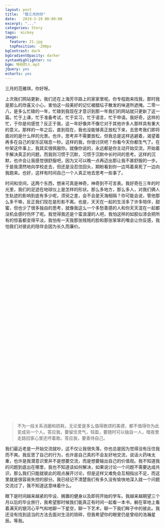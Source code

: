 ```yaml
---
layout: post
title:  "致三月的你"
date:   2019-3-19 00:00:00
excerpt: "..."
categories: Story
tags:  mickey
image:
  feature: 21.jpg
  topPosition: -200px
bgContrast: dark
bgGradientOpacity: darker
syntaxHighlighter: no
bgm: 特别的人.mp3
jQuery: yes
echarts: yes
---
```


三月的范雅琪，你好呀。

上次我们网站更新，我们还在上海芳华路上的家家里呢。你专程跑来找我，那时我是那么的欣喜又小心，害怕这一段美好的记忆被醋坛子散发的味道所遮掩。二零一八，是多么忙碌的一年，忙碌到我现在才意识到那一年我们的网站就只更新了这一篇。忙于上课，忙于准备考试，忙于实习，忙于语言，忙于申请。我好奇，这样的忙，于你是何感觉？反正于我，这一年好像并不像它对于其他许多人那样具有重大的意义。那样的一年之后，直到现在，我也没能够真正放松下来，去思考我们即将面对的是什么样的光景。也许，思考并不需要放松，但我总是这样逃避着，渴望着再多在自己的安乐区喘息一秒。这样的我，你很讨厌吧？你看今天你都生气了。在吵架这件事上，我其实很佩服你。就像你说的，永远都是你主动开始交流，开始着手解决真正的问题，而我则习惯于沉默，习惯于沉默中长时间的思考。这样的沉默，也许会让我感觉很舒服吧，因为又可以晚一点再迈出那让我不甚舒服的一步。于是我漠然地向学校走去，但还是没忍住回头，期盼看到你一边骂着臭死了一边向我跑来。也好，这样有时间自己一个人真正地去思考一些事了。

时间和空间，这两个东西，想来可真是神奇，神奇到不可言表。我好奇在三年的时光里，我们的足迹在地球仪上是怎样的形状。那么多地方，那么多人，对我们俩人生轨迹的影响到底有多少呢，须臾之差，会不会是天海相隔？你可能会说，管他那么多干嘛，反正我们现在是形影不离。也是，天天在一起的生活多了许多陪伴，甜蜜，但也少了很多独自的思考，就像我这么一个多愁善感的人和你天天混在一起都没机会感时伤怀了呢。我觉得我还是个蛮浪漫的人吧，我怕这样的如胶似漆会把所有的惊喜都变得平淡，我怕有一天我那张贱贱的脸和那张笨笨的嘴会让你反感，我怕我们对彼此的陪伴会因为长久而廉价。

<div id="container" style="height: 600px"></div>

<blockquote class="largeQuote">
不为一段关系消磨和损耗，无论爱是多么值得歌颂的美德，都不值得你为此变成另一个人。答应我，要留住灵气，轻盈，要随时可以独自一人，暗夜里走路回家心里还哼着歌。答应我，要善待自己。
</blockquote>

我们最近老是一开始交流就吵，这不仅让我很失落，你也总是因为觉得没有压住我而不爽。我反思了自己的行为，也许是自己真的不会友好地交流，说话火药味太重，也许是我潜意识里并不是想要交流，而是想要输出自己的价值观。我不知道我的问题到底出在哪里，我也不知道该如何解决，如果说讨论一个问题不需要达成共识，那么我们只能就彼此的观点展开讨论，但是这样又难免会互相指出不足，而这里就是很容易失控的部分。我已经记不清楚我们有多久没有愉快地深入就一个问题交流过了，我不知道这意味着什么。

眼下是时间越来越紧的毕设、搁置的健身以及即将开始的学车。我越来越期望三个月以后的毕业旅行，我希望那时候我们能真正有时间一起看一本书，躺在草地上看着满天的银河心平气和地聊一下星空，聊一下艺术，聊一下我们眸子中的彼此。我还没有找到适当的方法去面对生活的琐碎，但我希望你的眼里仍是曾经的浩瀚星辰。等我。

<script type="text/javascript" src="http://echarts.baidu.com/gallery/vendors/echarts-gl/echarts-gl.min.js"></script>
<script type="text/javascript" src="http://echarts.baidu.com/gallery/vendors/echarts-stat/ecStat.min.js"></script>
<script type="text/javascript" src="http://echarts.baidu.com/gallery/vendors/echarts/extension/dataTool.min.js"></script>
<script type="text/javascript" src="http://echarts.baidu.com/gallery/vendors/echarts/map/js/china.js"></script>
<script type="text/javascript" src="http://echarts.baidu.com/gallery/vendors/echarts/map/js/world.js"></script>
<script type="text/javascript" src="http://echarts.baidu.com/gallery/vendors/echarts/extension/bmap.min.js"></script>
<script type="text/javascript" src="http://echarts.baidu.com/gallery/vendors/simplex.js"></script>
<script type="text/javascript">
var dom = document.getElementById("container");
var myChart = echarts.init(dom);
var app = {};
option = null;

$.getJSON("{{ site.baseurl }}/assets/data/our-footprint.json", function (data) {
    var places = data.places.map(function (item) {
        return {
            coord: [item[3], item[4]]
        }
    });

    function getPlaceCoord(idx) {
        return [data.places[idx][3], data.places[idx][4]];
    }

    // Route: [date, sourcePlaceIndex, destinationPlaceIndex]
    var pointsData = [];
    data.routes.forEach(function (route) {
        pointsData.push(getPlaceCoord(route[1])); // source place
        pointsData.push(getPlaceCoord(route[2])); // destination place
    });

    var series = [
      {
            type: 'lines3D',
            name: 'routes',

            effect: {
                show: true,
                trailWidth: 4,
                trailLength: 0.15,
                trailOpacity: 1,
                trailColor: 'rgb(30, 30, 60)'
            },

            lineStyle: {
                width: 3,
                color: 'rgb(50, 50, 150)',
                // color: 'rgb(118, 233, 241)',
                opacity: 0.7
            },
            blendMode: 'lighter',

            data: data.routes.map(function (route) {
                return [places[route[1]].coord, places[route[2]].coord];
            })
      },
      {
        type: 'scatter3D',
        coordinateSystem: 'globe',
        blendMode: 'lighter',
        symbolSize: 2,
        itemStyle: {
            color: 'rgb(50, 50, 150)',
            opacity: 0.2
        },
        data: pointsData
      }
    ]

    myChart.setOption({
        globe: {
            environment: '{{ site.baseurl }}/assets/data/earth/starfield.jpg',

            heightTexture: '{{ site.baseurl }}/assets/data/earth/bathymetry_bw_composite_4k.jpg',

            displacementScale: 0.1,
            displacementQuality: 'high',

            baseColor: '#000',

            shading: 'realistic',
            realisticMaterial: {
                roughness: 0.2,
                metalness: 0
            },

            postEffect: {
                enable: true,
                depthOfField: {
                    enable: false,
                    focalDistance: 150
                }
            },
            temporalSuperSampling: {
                enable: true
            },
            light: {
                ambient: {
                    intensity: 0
                },
                main: {
                    intensity: 0.1,
                    shadow: false
                },
                ambientCubemap: {
                    texture: '{{ site.baseurl }}/assets/data/earth/lake.hdr',
                    exposure: 1,
                    diffuseIntensity: 0.5,
                    specularIntensity: 2
                }
            },
            viewControl: {
                autoRotate: false
            },
            silent: true
        },
        series: series 
    });
});
;
if (option && typeof option === "object") {
    myChart.setOption(option, true);
}
</script>